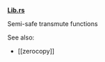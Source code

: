 **[Lib.rs](https://lib.rs/crates/bytemuck)**

Semi-safe transmute functions

See also:
- [[zerocopy]]